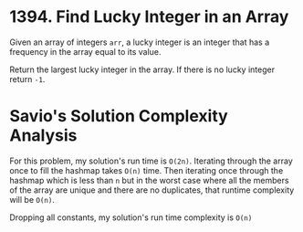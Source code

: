 # 1394. Find Lucky Integer in an Array

Given an array of integers `arr`, a lucky integer is an integer that has a frequency in the array equal to its value.

Return the largest lucky integer in the array. If there is no lucky integer return `-1`.

# Savio's Solution Complexity Analysis

For this problem, my solution's run time is `O(2n)`. Iterating through the array once to fill the hashmap takes `O(n)` time. Then iterating once through the hashmap which is less than `n` but in the worst case where all the members of the array are unique and there are no duplicates, that runtime complexity will be `O(n)`.

Dropping all constants, my solution's run time complexity is `O(n)`
